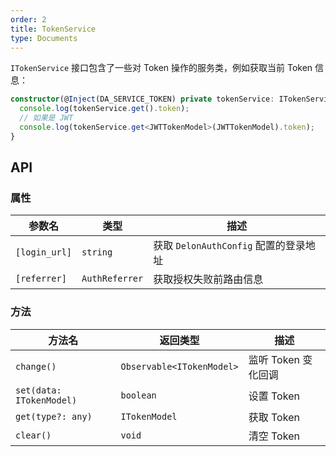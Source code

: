 ```yaml
---
order: 2
title: TokenService
type: Documents
---
```


`ITokenService` 接口包含了一些对 Token 操作的服务类，例如获取当前 Token 信息：

```ts
constructor(@Inject(DA_SERVICE_TOKEN) private tokenService: ITokenService) {
  console.log(tokenService.get().token);
  // 如果是 JWT
  console.log(tokenService.get<JWTTokenModel>(JWTTokenModel).token);
}
```

## API

### 属性

| 参数名        | 类型               | 描述                                  |
|---------------|--------------------|-------------------------------------|
| `[login_url]` | `string`           | 获取 `DelonAuthConfig` 配置的登录地址 |
| `[referrer]`  | `AuthReferrer` | 获取授权失败前路由信息                |

### 方法

| 方法名                   | 返回类型                  | 描述                |
|--------------------------|---------------------------|-------------------|
| `change()`               | `Observable<ITokenModel>` | 监听 Token 变化回调 |
| `set(data: ITokenModel)` | `boolean`                 | 设置 Token          |
| `get(type?: any)`        | `ITokenModel`             | 获取 Token          |
| `clear()`                | `void`                    | 清空 Token          |
